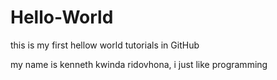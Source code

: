 Hello-World
===========

this is my first hellow world tutorials in GitHub

my name is kenneth kwinda ridovhona, i just like programming
